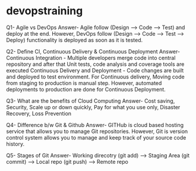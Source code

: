# devopstraining

Q1- Agile vs DevOps
Answer- Agile follow (Design --> Code --> Test) and deploy at the end. However, DevOps follow (Design --> Code --> Test --> Deploy) functionality is deployed as soon as it is tested.

Q2- Define CI, Continuous Delivery & Continuous Deployment
Answer- 
Continuous Integration - Multiple developers merge code into central repository and after that Unit tests, code analysis and coverage tools are executed
Continuous Delivery and Deployment - Code changes are built and deployed to test environment. For Continuous delivery, Moving code from staging to production is manual step. However, automated deployments to production are done for Continuous Deployment.

Q3- What are the benefits of Cloud Computing
Answer- Cost saving, Security, Scale up or down quickly, Pay for what you use only, Disaster Recovery, Loss Prevention 

Q4- Difference b/w Git & Github
Answer- GITHub is cloud based hosting service that allows you to manage Git repositories. However, Git is version control system allows you to manage and keep track of your source code history.

Q5- Stages of Git
Answer- Working direcotry (git add) --> Staging Area (git commit) --> Local repo (git push) --> Remote repo